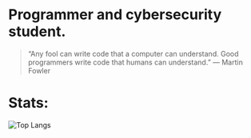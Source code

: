 # Programmer and cybersecurity student.

> “Any fool can write code that a computer can understand. Good programmers write code that humans can understand.”
― Martin Fowler

# Stats:
![Top Langs](https://github-readme-stats.vercel.app/api/top-langs/?username=camishollmann&theme=maroongold)
<!-- ![GitHub stats](https://github-readme-stats.vercel.app/api?username=camishollmann&theme=maroongold) \ -->


